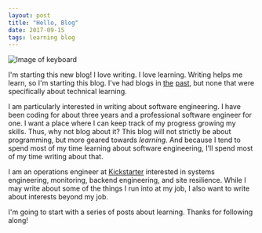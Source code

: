 ```yaml
---
layout: post
title: "Hello, Blog"
date: 2017-09-15
tags: learning blog
---
```


![Image of keyboard](https://images.pexels.com/photos/34153/pexels-photo.jpg?w=940&h=650&dpr=2&auto=compress&cs=tinysrgb)

I'm starting this new blog! I love writing. I love learning. Writing helps me learn, so I'm starting this blog. I've had blogs in [the](https://loganmeetsworld.tumblr.com) [past](https://loganmcdonald.me), but none that were specifically about technical learning. 

I am particularly interested in writing about software engineering. I have been coding for about three years and a professional software engineer for one. I want a place where I can keep track of my progress growing my skills. Thus, why not blog about it? This blog will not strictly be about programming, but more geared towards _learning_. And because I tend to spend most of my time learning about software engineering, I'll spend most of my time writing about that. 

I am an operations engineer at [Kickstarter](www.kickstarter.com) interested in systems engineering, monitoring, backend engineering, and site resilience. While I may write about some of the things I run into at my job, I also want to write about interests beyond my job.

I'm going to start with a series of posts about learning. Thanks for following along!